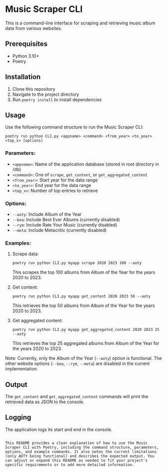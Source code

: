 # Music Scraper CLI

This is a command-line interface for scraping and retrieving music album data from various websites.

## Prerequisites

- Python 3.10+
- Poetry

## Installation

1. Clone this repository
2. Navigate to the project directory
3. Run `poetry install` to install dependencies

## Usage

Use the following command structure to run the Music Scraper CLI:

```
poetry run python CLI.py <appname> <command> <from_year> <to_year> <top_x> [options]
```

### Parameters:

- `<appname>`: Name of the application database (stored in root directory in /db)
- `<command>`: One of `scrape`, `get_content`, or `get_aggregated_content`
- `<from_year>`: Start year for the data range
- `<to_year>`: End year for the data range
- `<top_x>`: Number of top entries to retrieve

### Options:

- `--aoty`: Include Album of the Year
- `--bea`: Include Best Ever Albums (currently disabled)
- `--rym`: Include Rate Your Music (currently disabled)
- `--meta`: Include Metacritic (currently disabled)

### Examples:

1. Scrape data:
   ```
   poetry run python CLI.py myapp scrape 2020 2023 100 --aoty
   ```
   This scrapes the top 100 albums from Album of the Year for the years 2020 to 2023.

2. Get content:
   ```
   poetry run python CLI.py myapp get_content 2020 2023 50 --aoty
   ```
   This retrieves the top 50 albums from Album of the Year for the years 2020 to 2023.

3. Get aggregated content:
   ```
   poetry run python CLI.py myapp get_aggregated_content 2020 2023 25 --aoty
   ```
   This retrieves the top 25 aggregated albums from Album of the Year for the years 2020 to 2023.

Note: Currently, only the Album of the Year (`--aoty`) option is functional. The other website options (`--bea`, `--rym`, `--meta`) are disabled in the current implementation.

## Output

The `get_content` and `get_aggregated_content` commands will print the retrieved data as JSON to the console.

## Logging

The application logs its start and end in the console.

```

This README provides a clear explanation of how to use the Music Scraper CLI with Poetry, including the command structure, parameters, options, and example commands. It also notes the current limitations (only AOTY being functional) and describes the expected output. You can adjust or expand this README as needed to fit your project's specific requirements or to add more detailed information.
